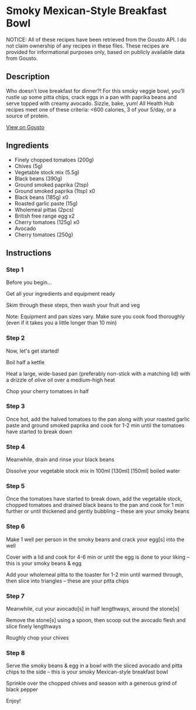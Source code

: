 # Smoky Mexican-Style Breakfast Bowl

NOTICE: All of these recipes have been retrieved from the Gousto API. I do not claim ownership of any recipes in these files. These recipes are provided for informational purposes only, based on publicly available data from Gousto.

## Description

Who doesn’t love breakfast for dinner?! For this smoky veggie bowl, you’ll rustle up some pitta chips, crack eggs in a pan with paprika beans and serve topped with creamy avocado. Sizzle, bake, yum! All Health Hub recipes meet one of these criteria: <600 calories, 3 of your 5/day, or a source of protein.

[View on Gousto](https://www.gousto.co.uk/recipes/cookbook/10-min-smoky-mexican-breakfast-bowl)

## Ingredients

- Finely chopped tomatoes (200g)
- Chives (5g)
- Vegetable stock mix (5.5g)
- Black beans (390g)
- Ground smoked paprika (2tsp)
- Ground smoked paprika (1tsp) x0
- Black beans (185g) x0
- Roasted garlic paste (15g)
- Wholemeal pittas (2pcs)
- British free range egg x2
- Cherry tomatoes (125g) x0
- Avocado
- Cherry tomatoes (250g)

## Instructions


### Step 1

Before you begin...

Get all your ingredients and equipment ready

Skim through these steps, then wash your fruit and veg

Note: Equipment and pan sizes vary. Make sure you cook food thoroughly (even if it takes you a little longer than 10 min)


### Step 2

Now, let's get started!

Boil half a kettle

Heat a large, wide-based pan (preferably non-stick with a matching lid) with a drizzle of olive oil over a medium-high heat

Chop your cherry tomatoes in half


### Step 3

Once hot, add the halved tomatoes to the pan along with your roasted garlic paste and ground smoked paprika and cook for 1-2 min until the tomatoes have started to break down


### Step 4

Meanwhile, drain and rinse your black beans

Dissolve your vegetable stock mix in 100ml <span class="text-purple">[130ml]</span> <span class="text-danger">[150ml]</span> boiled water


### Step 5

Once the tomatoes have started to break down, add the vegetable stock, chopped tomatoes and drained black beans to the pan and cook for 1 min further or until thickened and gently bubbling – these are your smoky beans


### Step 6

Make 1 well per person in the smoky beans and crack your egg[s] into the well

Cover with a lid and cook for 4-6 min or until the egg is done to your liking – this is your smoky beans & egg

Add your wholemeal pitta to the toaster for 1-2 min until warmed through, then slice into triangles – these are your pitta chips


### Step 7

Meanwhile, cut your avocado[s] in half lengthways, around the stone[s]

Remove the stone[s] using a spoon, then scoop out the avocado flesh and slice finely lengthways

Roughly chop your chives

### Step 8

Serve the smoky beans & egg in a bowl with the sliced avocado and pitta chips to the side – this is your smoky Mexican-style breakfast bowl

Sprinkle over the chopped chives and season with a generous grind of black pepper

Enjoy!

